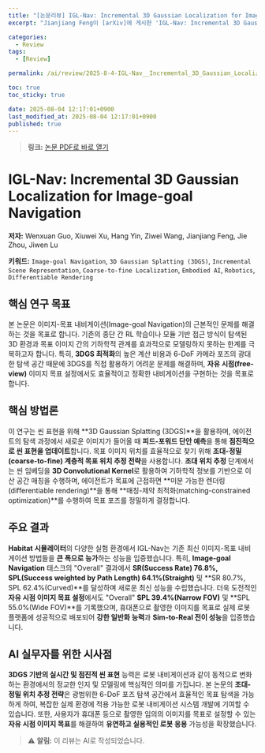 ```yaml
---
title: "[논문리뷰] IGL-Nav: Incremental 3D Gaussian Localization for Image-goal Navigation"
excerpt: "Jianjiang Feng이 [arXiv]에 게시한 'IGL-Nav: Incremental 3D Gaussian Localization for Image-goal Navigation' 논문에 대한 자세한 리뷰입니다."

categories:
  - Review
tags:
  - [Review]

permalink: /ai/review/2025-8-4-IGL-Nav__Incremental_3D_Gaussian_Localization_for_Image-goal_Navigation/

toc: true
toc_sticky: true

date: 2025-08-04 12:17:01+0900
last_modified_at: 2025-08-04 12:17:01+0900
published: true
---
```

> **링크:** [논문 PDF로 바로 열기](https://arxiv.org/abs/2508.00823)

# IGL-Nav: Incremental 3D Gaussian Localization for Image-goal Navigation

**저자:** Wenxuan Guo, Xiuwei Xu, Hang Yin, Ziwei Wang, Jianjiang Feng, Jie Zhou, Jiwen Lu

**키워드:** `Image-goal Navigation`, `3D Gaussian Splatting (3DGS)`, `Incremental Scene Representation`, `Coarse-to-fine Localization`, `Embodied AI`, `Robotics`, `Differentiable Rendering`

## 핵심 연구 목표
본 논문은 이미지-목표 내비게이션(Image-goal Navigation)의 근본적인 문제를 해결하는 것을 목표로 합니다. 기존의 종단 간 RL 학습이나 모듈 기반 접근 방식이 탐색된 3D 환경과 목표 이미지 간의 기하학적 관계를 효과적으로 모델링하지 못하는 한계를 극복하고자 합니다. 특히, **3DGS 최적화**의 높은 계산 비용과 6-DoF 카메라 포즈의 광대한 탐색 공간 때문에 3DGS를 직접 활용하기 어려운 문제를 해결하며, **자유 시점(free-view)** 이미지 목표 설정에서도 효율적이고 정확한 내비게이션을 구현하는 것을 목표로 합니다.

## 핵심 방법론
이 연구는 씬 표현을 위해 **3D Gaussian Splatting (3DGS)**을 활용하며, 에이전트의 탐색 과정에서 새로운 이미지가 들어올 때 **피드-포워드 단안 예측**을 통해 **점진적으로 씬 표현을 업데이트**합니다. 목표 이미지 위치를 효율적으로 찾기 위해 **조대-정밀(coarse-to-fine) 계층적 목표 위치 추정 전략**을 사용합니다. **조대 위치 추정** 단계에서는 씬 임베딩을 **3D Convolutional Kernel**로 활용하여 기하학적 정보를 기반으로 이산 공간 매칭을 수행하며, 에이전트가 목표에 근접하면 **미분 가능한 렌더링(differentiable rendering)**을 통해 **매칭-제약 최적화(matching-constrained optimization)**를 수행하여 목표 포즈를 정밀하게 결정합니다.

## 주요 결과
**Habitat 시뮬레이터**의 다양한 실험 환경에서 IGL-Nav는 기존 최신 이미지-목표 내비게이션 방법들을 **큰 폭으로 능가**하는 성능을 입증했습니다. 특히, **Image-goal Navigation** 태스크의 "Overall" 결과에서 **SR(Success Rate) 76.8%, SPL(Success weighted by Path Length) 64.1%(Straight)** 및 **SR 80.7%, SPL 62.4%(Curved)**를 달성하며 새로운 최신 성능을 수립했습니다. 더욱 도전적인 **자유 시점 이미지 목표 설정**에서도 "Overall" **SPL 39.4%(Narrow FOV)** 및 **SPL 55.0%(Wide FOV)**를 기록했으며, 휴대폰으로 촬영한 이미지를 목표로 실제 로봇 플랫폼에 성공적으로 배포되어 **강한 일반화 능력**과 **Sim-to-Real 전이 성능**을 입증했습니다.

## AI 실무자를 위한 시사점
**3DGS 기반의 실시간 및 점진적 씬 표현** 능력은 로봇 내비게이션과 같이 동적으로 변화하는 환경에서의 정교한 인지 및 모델링에 핵심적인 의미를 가집니다. 본 논문의 **조대-정밀 위치 추정 전략**은 광범위한 6-DoF 포즈 탐색 공간에서 효율적인 목표 탐색을 가능하게 하여, 복잡한 실제 환경에 적용 가능한 로봇 내비게이션 시스템 개발에 기여할 수 있습니다. 또한, 사용자가 휴대폰 등으로 촬영한 임의의 이미지를 목표로 설정할 수 있는 **자유 시점 이미지 목표**를 해결하여 **유연하고 실용적인 로봇 응용** 가능성을 확장했습니다.

> ⚠️ **알림:** 이 리뷰는 AI로 작성되었습니다.
